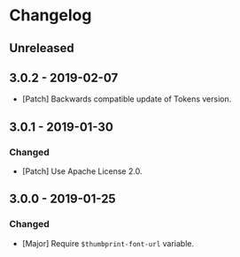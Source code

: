 # Changelog

## Unreleased

## 3.0.2 - 2019-02-07

-   [Patch] Backwards compatible update of Tokens version.

## 3.0.1 - 2019-01-30

### Changed

-   [Patch] Use Apache License 2.0.

## 3.0.0 - 2019-01-25

### Changed

-   [Major] Require `$thumbprint-font-url` variable.
